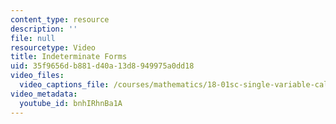 ```yaml
---
content_type: resource
description: ''
file: null
resourcetype: Video
title: Indeterminate Forms
uid: 35f9656d-b881-d40a-13d8-949975a0dd18
video_files:
  video_captions_file: /courses/mathematics/18-01sc-single-variable-calculus-fall-2010/unit-5-exploring-the-infinite/part-a-lhospitals-rule-and-improper-integrals/session-90-advanced-examples-of-lhospitals-rule/indeterminate-forms/bnhIRhnBa1A.vtt
video_metadata:
  youtube_id: bnhIRhnBa1A
---
```


